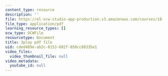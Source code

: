```yaml
---
content_type: resource
description: ''
file: https://ol-ocw-studio-app-production.s3.amazonaws.com/courses/18-086-mathematical-methods-for-engineers-ii-spring-2006/cded409eab2c8153602f858cc88335e1_dxNyJxI_2eI.pdf
file_type: application/pdf
learning_resource_types: []
ocw_type: OCWFile
resourcetype: Document
title: 3play pdf file
uid: cded409e-ab2c-8153-602f-858cc88335e1
video_files:
  video_thumbnail_file: null
video_metadata:
  youtube_id: null
---
```

